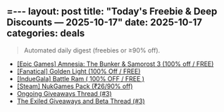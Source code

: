 =---
layout: post
title: "Today's Freebie & Deep Discounts — 2025-10-17"
date: 2025-10-17
categories: deals
---

> Automated daily digest (freebies or ≥90% off).

- [[Epic Games] Amnesia: The Bunker & Samorost 3 (100% off / FREE)](https://www.reddit.com/r/GameDeals/comments/1o88guz/epic_games_amnesia_the_bunker_samorost_3_100_off/)
- [[Fanatical] Golden Light (100% Off / FREE)](https://www.reddit.com/r/GameDeals/comments/1o7aa9s/fanatical_golden_light_100_off_free/)
- [[IndueGala] Battle Ram ( 100% OFF / FREE )](https://www.reddit.com/r/GameDeals/comments/1o7eeci/induegala_battle_ram_100_off_free/)
- [[Steam] NukGames Pack (₹26/90% off)](https://www.reddit.com/r/GameDeals/comments/1o7aihb/steam_nukgames_pack_2690_off/)
- [Ongoing Giveaways Thread (#3)](https://www.reddit.com/r/FreeGamesOnSteam/comments/nmscky/ongoing_giveaways_thread_3/)
- [The Exiled Giveaways and Beta Thread (#3)](https://www.reddit.com/r/FreeGamesOnSteam/comments/p1jvti/the_exiled_giveaways_and_beta_thread_3/)

